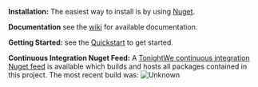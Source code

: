**Installation:**
The easiest way to install is by using [Nuget](http://nuget.org/packages/TW.UbiquitousId/).

**Documentation**
see the [wiki](https://github.com/TonightWe/UbiquitousId/wiki) for available documentation.

**Getting Started:** see the [Quickstart](https://github.com/TonightWe/UbiquitousId/wiki/Quickstart) to get started.

**Continuous Integration Nuget Feed:**
A [TonightWe continuous integration Nuget feed](https://www.myget.org/F/tonightwe/) is available which builds and hosts all packages contained in this project. The most recent build was: ![Unknown](https://www.myget.org/BuildSource/Badge/tonightwe?identifier=8e64120a-794f-4eb1-9462-be460c7901af)
